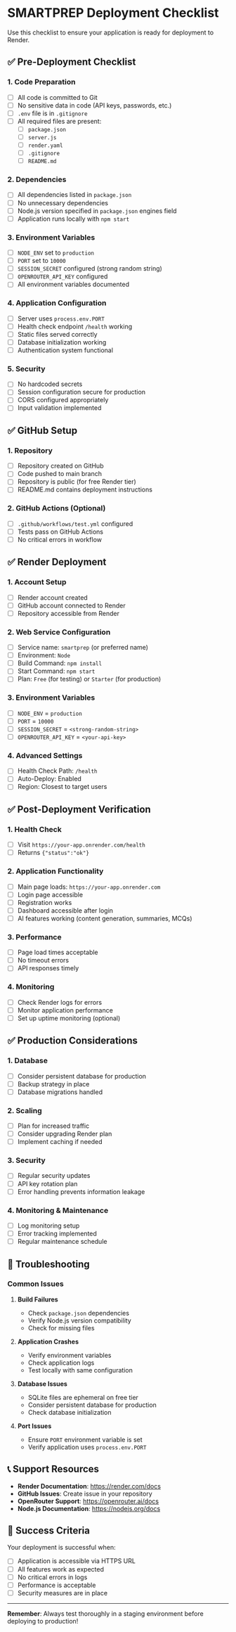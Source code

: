 # SMARTPREP Deployment Checklist

Use this checklist to ensure your application is ready for deployment to Render.

## ✅ Pre-Deployment Checklist

### 1. Code Preparation
- [ ] All code is committed to Git
- [ ] No sensitive data in code (API keys, passwords, etc.)
- [ ] `.env` file is in `.gitignore`
- [ ] All required files are present:
  - [ ] `package.json`
  - [ ] `server.js`
  - [ ] `render.yaml`
  - [ ] `.gitignore`
  - [ ] `README.md`

### 2. Dependencies
- [ ] All dependencies listed in `package.json`
- [ ] No unnecessary dependencies
- [ ] Node.js version specified in `package.json` engines field
- [ ] Application runs locally with `npm start`

### 3. Environment Variables
- [ ] `NODE_ENV` set to `production`
- [ ] `PORT` set to `10000`
- [ ] `SESSION_SECRET` configured (strong random string)
- [ ] `OPENROUTER_API_KEY` configured
- [ ] All environment variables documented

### 4. Application Configuration
- [ ] Server uses `process.env.PORT`
- [ ] Health check endpoint `/health` working
- [ ] Static files served correctly
- [ ] Database initialization working
- [ ] Authentication system functional

### 5. Security
- [ ] No hardcoded secrets
- [ ] Session configuration secure for production
- [ ] CORS configured appropriately
- [ ] Input validation implemented

## ✅ GitHub Setup

### 1. Repository
- [ ] Repository created on GitHub
- [ ] Code pushed to main branch
- [ ] Repository is public (for free Render tier)
- [ ] README.md contains deployment instructions

### 2. GitHub Actions (Optional)
- [ ] `.github/workflows/test.yml` configured
- [ ] Tests pass on GitHub Actions
- [ ] No critical errors in workflow

## ✅ Render Deployment

### 1. Account Setup
- [ ] Render account created
- [ ] GitHub account connected to Render
- [ ] Repository accessible from Render

### 2. Web Service Configuration
- [ ] Service name: `smartprep` (or preferred name)
- [ ] Environment: `Node`
- [ ] Build Command: `npm install`
- [ ] Start Command: `npm start`
- [ ] Plan: `Free` (for testing) or `Starter` (for production)

### 3. Environment Variables
- [ ] `NODE_ENV` = `production`
- [ ] `PORT` = `10000`
- [ ] `SESSION_SECRET` = `<strong-random-string>`
- [ ] `OPENROUTER_API_KEY` = `<your-api-key>`

### 4. Advanced Settings
- [ ] Health Check Path: `/health`
- [ ] Auto-Deploy: Enabled
- [ ] Region: Closest to target users

## ✅ Post-Deployment Verification

### 1. Health Check
- [ ] Visit `https://your-app.onrender.com/health`
- [ ] Returns `{"status":"ok"}`

### 2. Application Functionality
- [ ] Main page loads: `https://your-app.onrender.com`
- [ ] Login page accessible
- [ ] Registration works
- [ ] Dashboard accessible after login
- [ ] AI features working (content generation, summaries, MCQs)

### 3. Performance
- [ ] Page load times acceptable
- [ ] No timeout errors
- [ ] API responses timely

### 4. Monitoring
- [ ] Check Render logs for errors
- [ ] Monitor application performance
- [ ] Set up uptime monitoring (optional)

## ✅ Production Considerations

### 1. Database
- [ ] Consider persistent database for production
- [ ] Backup strategy in place
- [ ] Database migrations handled

### 2. Scaling
- [ ] Plan for increased traffic
- [ ] Consider upgrading Render plan
- [ ] Implement caching if needed

### 3. Security
- [ ] Regular security updates
- [ ] API key rotation plan
- [ ] Error handling prevents information leakage

### 4. Monitoring & Maintenance
- [ ] Log monitoring setup
- [ ] Error tracking implemented
- [ ] Regular maintenance schedule

## 🚨 Troubleshooting

### Common Issues

1. **Build Failures**
   - Check `package.json` dependencies
   - Verify Node.js version compatibility
   - Check for missing files

2. **Application Crashes**
   - Verify environment variables
   - Check application logs
   - Test locally with same configuration

3. **Database Issues**
   - SQLite files are ephemeral on free tier
   - Consider persistent database for production
   - Check database initialization

4. **Port Issues**
   - Ensure `PORT` environment variable is set
   - Verify application uses `process.env.PORT`

## 📞 Support Resources

- **Render Documentation**: https://render.com/docs
- **GitHub Issues**: Create issue in your repository
- **OpenRouter Support**: https://openrouter.ai/docs
- **Node.js Documentation**: https://nodejs.org/docs

## 🎉 Success Criteria

Your deployment is successful when:
- [ ] Application is accessible via HTTPS URL
- [ ] All features work as expected
- [ ] No critical errors in logs
- [ ] Performance is acceptable
- [ ] Security measures are in place

---

**Remember**: Always test thoroughly in a staging environment before deploying to production!
